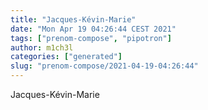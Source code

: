 ```yaml
---
title: "Jacques-Kévin-Marie"
date: "Mon Apr 19 04:26:44 CEST 2021"
tags: ["prenom-compose", "pipotron"]
author: m1ch3l
categories: ["generated"]
slug: "prenom-compose/2021-04-19-04:26:44"
---
```


Jacques-Kévin-Marie
